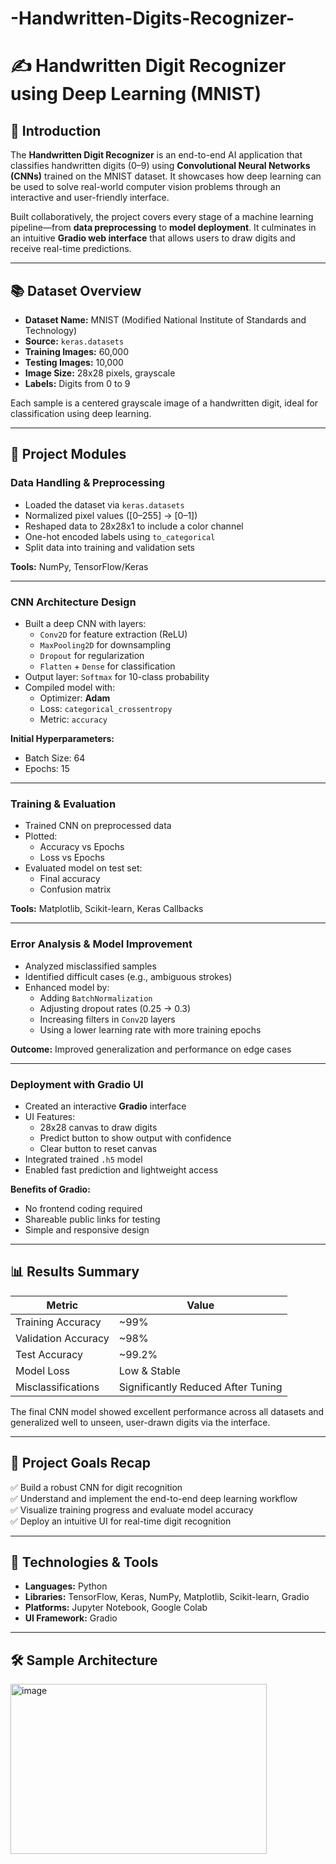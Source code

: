 # -Handwritten-Digits-Recognizer-
# ✍️ Handwritten Digit Recognizer using Deep Learning (MNIST)

## 📘 Introduction

The **Handwritten Digit Recognizer** is an end-to-end AI application that classifies handwritten digits (0–9) using **Convolutional Neural Networks (CNNs)** trained on the MNIST dataset. It showcases how deep learning can be used to solve real-world computer vision problems through an interactive and user-friendly interface.

Built collaboratively, the project covers every stage of a machine learning pipeline—from **data preprocessing** to **model deployment**. It culminates in an intuitive **Gradio web interface** that allows users to draw digits and receive real-time predictions.

---

## 📚 Dataset Overview

- **Dataset Name:** MNIST (Modified National Institute of Standards and Technology)
- **Source:** `keras.datasets`
- **Training Images:** 60,000
- **Testing Images:** 10,000
- **Image Size:** 28x28 pixels, grayscale
- **Labels:** Digits from 0 to 9

Each sample is a centered grayscale image of a handwritten digit, ideal for classification using deep learning.

---

## 🧱 Project Modules 

###  Data Handling & Preprocessing

- Loaded the dataset via `keras.datasets`
- Normalized pixel values ([0–255] → [0–1])
- Reshaped data to 28x28x1 to include a color channel
- One-hot encoded labels using `to_categorical`
- Split data into training and validation sets

**Tools:** NumPy, TensorFlow/Keras

---

###  CNN Architecture Design

- Built a deep CNN with layers:
  - `Conv2D` for feature extraction (ReLU)
  - `MaxPooling2D` for downsampling
  - `Dropout` for regularization
  - `Flatten` + `Dense` for classification
- Output layer: `Softmax` for 10-class probability
- Compiled model with:
  - Optimizer: **Adam**
  - Loss: `categorical_crossentropy`
  - Metric: `accuracy`

**Initial Hyperparameters:**
- Batch Size: 64
- Epochs: 15

---

###  Training & Evaluation

- Trained CNN on preprocessed data
- Plotted:
  - Accuracy vs Epochs
  - Loss vs Epochs
- Evaluated model on test set:
  - Final accuracy
  - Confusion matrix

**Tools:** Matplotlib, Scikit-learn, Keras Callbacks

---

###  Error Analysis & Model Improvement

- Analyzed misclassified samples
- Identified difficult cases (e.g., ambiguous strokes)
- Enhanced model by:
  - Adding `BatchNormalization`
  - Adjusting dropout rates (0.25 → 0.3)
  - Increasing filters in `Conv2D` layers
  - Using a lower learning rate with more training epochs

**Outcome:** Improved generalization and performance on edge cases

---

###  Deployment with Gradio UI

- Created an interactive **Gradio** interface
- UI Features:
  - 28x28 canvas to draw digits
  - Predict button to show output with confidence
  - Clear button to reset canvas
- Integrated trained `.h5` model
- Enabled fast prediction and lightweight access

**Benefits of Gradio:**
- No frontend coding required
- Shareable public links for testing
- Simple and responsive design

---

## 📊 Results Summary

| Metric              | Value       |
|---------------------|-------------|
| Training Accuracy   | ~99%        |
| Validation Accuracy | ~98%        |
| Test Accuracy       | ~99.2%      |
| Model Loss          | Low & Stable|
| Misclassifications  | Significantly Reduced After Tuning |

The final CNN model showed excellent performance across all datasets and generalized well to unseen, user-drawn digits via the interface.

---

## 🎯 Project Goals Recap

✅ Build a robust CNN for digit recognition  
✅ Understand and implement the end-to-end deep learning workflow  
✅ Visualize training progress and evaluate model accuracy  
✅ Deploy an intuitive UI for real-time digit recognition  

---

## 🔧 Technologies & Tools

- **Languages:** Python  
- **Libraries:** TensorFlow, Keras, NumPy, Matplotlib, Scikit-learn, Gradio  
- **Platforms:** Jupyter Notebook, Google Colab  
- **UI Framework:** Gradio

---

## 🛠 Sample Architecture

<img width="410" height="272" alt="image" src="https://github.com/user-attachments/assets/c9b156ef-9e4e-4f33-baf8-ec462aea1093" />


